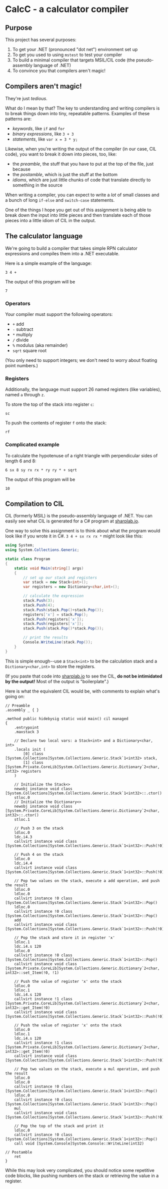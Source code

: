 # CalcC - a calculator compiler

## Purpose

This project has several purposes:

1. To get your .NET (pronounced "dot net") environment set up
1. To get you used to using `mstest` to test your compiler
1. To build a minimal compiler that targets MSIL/CIL code (the pseudo-assembly language of .NET)
1. To convince you that compilers aren't magic!

## Compilers aren't magic!

They're just _tedious_.

What do I mean by that? The key to understanding and writing compilers is to break things down into tiny, repeatable patterns. Examples of these patterns are:

- _keywords_, like `if` and `for`
- _binary expressions_, like `3 + 3`
- _statements_, like `var x = 3 * y;`

Likewise, when you're writing the output of the compiler (in our case, CIL code), you want to break it down into pieces, too, like:

- the _preamble_, the stuff that you have to put at the top of the file, just because
- the _postamble_, which is just the stuff at the bottom
- _idioms_, which are just little chunks of code that translate directly to something in the source

When writing a compiler, you can expect to write a _lot_ of small classes and a bunch of long `if-else` and `switch-case` statements.

One of the things I hope you get out of this assignment is being able to break down the input into little pieces and then translate each of those pieces into a little idiom of CIL in the output.

## The calculator language

We're going to build a compiler that takes simple RPN calculator expressions and compiles them into a .NET executable.

Here is a simple example of the language:

```
3 4 +
```

The output of this program will be

```
7
```

### Operators

Your compiler must support the following operators:

- `+` add
- `-` subtract
- `*` multiply
- `/` divide
- `%` modulus (aka remainder)
- `sqrt` square root

(You only need to support integers; we don't need to worry about floating point numbers.)

### Registers

Additionally, the language must support 26 named registers (like variables), named `a` through `z`.

To store the top of the stack into register `c`:

```
sc
```

To push the contents of register `f` onto the stack:

```
rf
```

### Complicated example

To calculate the hypotenuse of a right triangle with perpendicular sides of length 6 and 8:

```
6 sx 8 sy rx rx * ry ry * + sqrt
```

The output of this program will be

```
10
```

## Compilation to CIL

CIL (formerly MSIL) is the pseudo-assembly language of .NET. You can easily see what CIL is generated for a C# program at [sharplab.io](https://sharplab.io).

One way to solve this assignment is to think about what the program would look like if you wrote it in C#. `3 4 + sx rx rx *` might look like this:

```csharp
using System;
using System.Collections.Generic;

static class Program
{
    static void Main(string[] args)
    {
        // set up our stack and registers
        var stack = new Stack<int>();
        var registers = new Dictionary<char,int>();

        // calculate the expression
        stack.Push(3);
        stack.Push(4);
        stack.Push(stack.Pop()+stack.Pop());
        registers['x'] = stack.Pop();
        stack.Push(registers['x']);
        stack.Push(registers['x']);
        stack.Push(stack.Pop()*stack.Pop());

        // print the results
        Console.WriteLine(stack.Pop());
    }
}
```

This is simple enough--use a `Stack<int>` to be the calculation stack and a `Dictionary<char,int>` to store the registers.

(If you paste that code into [sharplab.io](https://sharplab.io) to see the CIL, **do not be intimidated by the output!** Most of the output is "boilerplate".)

Here is what the equivalent CIL would be, with comments to explain what's going on:

```
// Preamble
.assembly _ { }

.method public hidebysig static void main() cil managed
{
    .entrypoint
    .maxstack 3

    // Declare two local vars: a Stack<int> and a Dictionary<char, int>
    .locals init (
        [0] class [System.Collections]System.Collections.Generic.Stack`1<int32> stack,
        [1] class [System.Private.CoreLib]System.Collections.Generic.Dictionary`2<char, int32> registers
    )

    // Initialize the Stack<>
    newobj instance void class [System.Collections]System.Collections.Generic.Stack`1<int32>::.ctor()
    stloc.0
    // Initialize the Dictionary<>
    newobj instance void class [System.Private.CoreLib]System.Collections.Generic.Dictionary`2<char, int32>::.ctor()
    stloc.1

    // Push 3 on the stack
    ldloc.0
    ldc.i4.3
    callvirt instance void class [System.Collections]System.Collections.Generic.Stack`1<int32>::Push(!0)

    // Push 4 on the stack
    ldloc.0
    ldc.i4.4
    callvirt instance void class [System.Collections]System.Collections.Generic.Stack`1<int32>::Push(!0)

    // Pop two values on the stack, execute a add operation, and push the result
    ldloc.0
    ldloc.0
    callvirt instance !0 class [System.Collections]System.Collections.Generic.Stack`1<int32>::Pop()
    ldloc.0
    callvirt instance !0 class [System.Collections]System.Collections.Generic.Stack`1<int32>::Pop()
    add
    callvirt instance void class [System.Collections]System.Collections.Generic.Stack`1<int32>::Push(!0)

    // Pop the stack and store it in register 'x'
    ldloc.1
    ldc.i4.s 120
    ldloc.0
    callvirt instance !0 class [System.Collections]System.Collections.Generic.Stack`1<int32>::Pop()
    callvirt instance void class [System.Private.CoreLib]System.Collections.Generic.Dictionary`2<char, int32>::set_Item(!0, !1)

    // Push the value of register 'x' onto the stack
    ldloc.0
    ldloc.1
    ldc.i4.s 120
    callvirt instance !1 class [System.Private.CoreLib]System.Collections.Generic.Dictionary`2<char, int32>::get_Item(!0)
    callvirt instance void class [System.Collections]System.Collections.Generic.Stack`1<int32>::Push(!0)

    // Push the value of register 'x' onto the stack
    ldloc.0
    ldloc.1
    ldc.i4.s 120
    callvirt instance !1 class [System.Private.CoreLib]System.Collections.Generic.Dictionary`2<char, int32>::get_Item(!0)
    callvirt instance void class [System.Collections]System.Collections.Generic.Stack`1<int32>::Push(!0)

    // Pop two values on the stack, execute a mul operation, and push the result
    ldloc.0
    ldloc.0
    callvirt instance !0 class [System.Collections]System.Collections.Generic.Stack`1<int32>::Pop()
    ldloc.0
    callvirt instance !0 class [System.Collections]System.Collections.Generic.Stack`1<int32>::Pop()
    mul
    callvirt instance void class [System.Collections]System.Collections.Generic.Stack`1<int32>::Push(!0)

    // Pop the top of the stack and print it
    ldloc.0
    callvirt instance !0 class [System.Collections]System.Collections.Generic.Stack`1<int32>::Pop()
    call void [System.Console]System.Console::WriteLine(int32)

// Postamble
    ret
}
```

While this may look very complicated, you should notice some repetitive code blocks, like pushing numbers on the stack or retrieving the value in a register.
